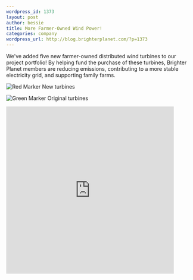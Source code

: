 ```yaml
--- 
wordpress_id: 1373
layout: post
author: bessie
title: More Farmer-Owned Wind Power!
categories: company
wordpress_url: http://blog.brighterplanet.com/?p=1373
---
```

We've added five new farmer-owned distributed wind turbines to our project portfolio! By helping fund the purchase of these turbines, Brighter Planet members are reducing emissions, contributing to a more stable electricity grid, and supporting family farms.


![Red Marker](http://maps.google.com/mapfiles/ms/micons/red.png)  New turbines

![Green Marker](http://maps.google.com/mapfiles/ms/micons/green.png)  Original turbines




<iframe width="450" height="450" frameborder="0" scrolling="no" marginheight="0" marginwidth="0" src="http://maps.google.com/maps/ms?ie=UTF8&amp;hl=en&amp;msa=0&amp;msid=115166487954313047671.00046ad47be5249cbacc7&amp;t=p&amp;ll=46.2,-94.8&amp;spn=5.181696,1.686315&amp;output=embed">&nbsp;</iframe>


